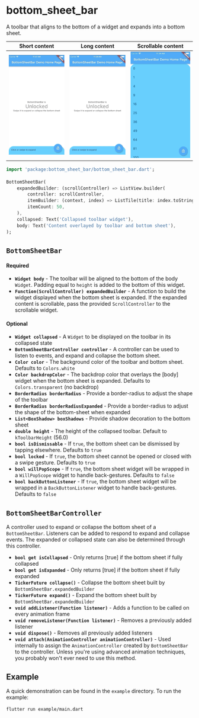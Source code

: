 # bottom_sheet_bar

A toolbar that aligns to the bottom of a widget and expands into a bottom sheet.

| Short content           | Long content      | Scrollable content |
|:-----------------------:|:-----------------:|:------------------:|
|![](swipe_short.gif)     | ![](swipe_up.gif) | ![](scroll.gif)    |

```dart
import 'package:bottom_sheet_bar/bottom_sheet_bar.dart';

BottomSheetBar(
    expandedBuilder: (scrollController) => ListView.builder(
        controller: scrollController, 
        itemBuilder: (context, index) => ListTile(title: index.toString()),
        itemCount: 50,
    ),
    collapsed: Text('Collapsed toolbar widget'),
    body: Text('Content overlayed by toolbar and bottom sheet'),
);
```

## `BottomSheetBar`

#### __Required__
- **`Widget body`** - The toolbar will be aligned to the bottom of the body `Widget`. Padding equal to `height` is added to the bottom of this widget.
- **`Function(ScrollController) expandedBuilder`** - A function to build the widget displayed when the bottom sheet is expanded. If the expanded content is scrollable, pass the provided `ScrollController` to the scrollable widget.

#### __Optional__
- **`Widget collapsed`** - A `Widget` to be displayed on the toolbar in its collapsed state
- **`BottomSheetBarController controller`** - A controller can be used to listen to events, and expand and collapse the bottom sheet.
- **`Color color`** - The background color of the toolbar and bottom sheet. Defaults to `Colors.white`
- **`Color backdropColor`** - The backdrop color that overlays the [body] widget when the bottom sheet is expanded. Defaults to `Colors.transparent` (no backdrop)
- **`BorderRadius borderRadius`** - Provide a border-radius to adjust the shape of the toolbar
- **`BorderRadius borderRadiusExpanded`** - Provide a border-radius to adjust the shape of the bottom-sheet when expanded
- **`List<BoxShadow> boxShadows`** - Provide shadow decoration to the bottom sheet
- **`double height`** - The height of the collapsed toolbar. Default to `kToolbarHeight` (56.0)
- **`bool isDismissable`** - If `true`, the bottom sheet can be dismissed by tapping elsewhere. Defaults to `true`
- **`bool locked`** - If `true`, the bottom sheet cannot be opened or closed with a swipe gesture. Defaults to `true`
- **`bool willPopScope`** - If `true`, the bottom sheet widget will be wrapped in a `WillPopScope` widget to handle back-gestures. Defaults to `false`
- **`bool backButtonListener`** - If `true`, the bottom sheet widget will be wrapped in a `BackButtonListener` widget to handle back-gestures. Defaults to `false`

## `BottomSheetBarController`

A controller used to expand or collapse the bottom sheet of a `BottomSheetBar`. Listeners can be added to respond to expand and collapse events. The expanded or collapsed state can also be determined through this controller.

- **`bool get isCollapsed`** - Only returns [true] if the bottom sheet if fully collapsed
- **`bool get isExpanded`** - Only returns [true] if the bottom sheet if fully expanded
- **`TickerFuture collapse()`** - Collapse the bottom sheet built by `BottomSheetBar.expandedBuilder`
- **`TickerFuture expand()`** - Expand the bottom sheet built by `BottomSheetBar.expandedBuilder`
- **`void addListener(Function listener)`** - Adds a function to be called on every animation frame
- **`void removeListener(Function listener)`** - Removes a previously added listener
- **`void dispose()`** - Removes all previously added listeners
- **`void attach(AnimationController animationController)`** - Used internally to assign the `AnimationController` created by `BottomSheetBar` to the controller. Unless you're using advanced animation techniques, you probably won't ever need to use this method.

## Example

A quick demonstration can be found in the `example` directory. To run the example:

`flutter run example/main.dart`